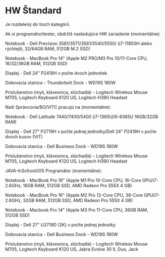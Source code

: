 # HW Štandard
Je rozdelený do troch kategórií.

Ak si programátor/tester, obdržíš nasledujúce HW zariadenie (momentálne):

Notebook - Dell Precision 3581/3571/3561/5540/5550/ (i7-11850H alebo rýchlejší, 32/64GB RAM, 512GB M.2 SSD)

Notebook - MacBook Pro 14" (Apple M2 PRO/M3 Pro 10/11-Core CPU, 16/32/36GB RAM, 512GB SSD)

Displej - Dell 24" P2419H v počte dvoch jednotiek

Dokovacia stanica - Thunderbolt Dock - WD19S 180W

Príslušenstvo (myš, klávesnica, slúchadlá) - Logitech Wireless Mouse M705, Logitech Keyboard K120 US, Logitech H390 Headset

Naši Správcovia/BO/VITC pracujú na (momentálne):

Notebook - Dell Latitude 7440/7400/5400 (i7-1365U/i5-8365U 16GB/32GB RAM)

Displej - Dell 27" P2719H v počte jednej jednotky/Dell 24" P2419H v počte dvoch kusov (VIT)

Dokovacia stanica - Dell Business Dock - WD19S 180W

Príslušenstvo (myš, klávesnica, slúchadlá) - Logitech Wireless Mouse M705, Logitech Keyboard K120 US, Logitech H390 Headset

JAVA-InSchool/iOS Programátor (momentálne):

Notebook - MacBook Pro 16" (Apple M1 Pro 10-Core CPU, 16-Core GPU/i7-2.6GHz, 16GB RAM, 512GB SSD, AMD Radeon Pro 555X 4 GB)

Notebook - MacBook Pro 16" (Apple M2 Pro 12-Core CPU, 38-Core GPU/i7-2.6GHz, 32GB RAM, 512GB SSD, AMD Radeon Pro 555X 4 GB)

Notebook - Macbook Pro 14" (Apple M3 Pro 11-Core CPU, 36GB RAM, 512GB SSD)

Displej - Dell 27" U2719D (2K) v počte jednej jednotky

Dokovacia stanica - Dell Business Dock - WD19S 180W

Príslušenstvo (myš, klávesnica, slúchadlá) - Logitech Wireless Mouse M705, Logitech Keyboard K120 US, Jabra Evolve 30 II, Duo, Jack